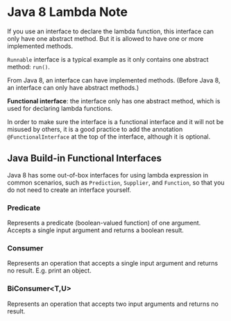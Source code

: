 # Java 8 Lambda Note 

If you use an interface to declare the lambda function, this interface can only have one abstract method. But it is allowed to have one or more implemented methods.  

`Runnable` interface is a typical example as it only contains one abstract method: `run()`.

From Java 8, an interface can have implemented methods. (Before Java 8, an interface can only have abstract methods.)

**Functional interface**: the interface only has one abstract method, which is used for declaring lambda functions. 

In order to make sure the interface is a functional interface and it will not be misused by others, it is a good practice to add the annotation `@FunctionalInterface` at the top of the interface, although it is optional.

## Java Build-in Functional Interfaces

Java 8 has some out-of-box interfaces for using lambda expression in common scenarios, such as `Prediction`, `Supplier`, and `Function`, so that you do not need to create an interface yourself. 

### Predicate<T>

Represents a predicate (boolean-valued function) of one argument. Accepts a single input argument and returns a boolean result. 

### Consumer<T>	

Represents an operation that accepts a single input argument and returns no result. E.g. print an object. 

### BiConsumer<T,U>	

Represents an operation that accepts two input arguments and returns no result.